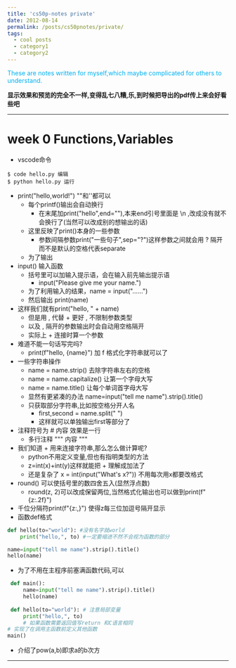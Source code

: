 ```yaml
---
title: 'cs50p-notes private'
date: 2012-08-14
permalink: /posts/cs50pnotes/private/
tags:
  - cool posts
  - category1
  - category2
---
```


<font color="#00b0f0">These are notes written for myself,which maybe complicated for others to understand.</font>

**显示效果和预览的完全不一样,变得乱七八糟,乐,到时候把导出的pdf传上来会好看些吧**

***
# week 0 Functions,Variables

- vscode命令
```
$ code hello.py 编辑
$ python hello.py 运行
```
- print("hello,world!") ""和''都可以
	- 每个printf()输出会自动换行
		- 在末尾加print("hello",end=""),本来end引号里面是 \n ,改成没有就不会换行了(当然可以改成别的想输出的话)
	- 这里反映了print()本身的一些参数
		- 参数间隔参数print("一些句子",sep="?")这样参数之间就会用 ? 隔开而不是默认的空格代表separate
	- 为了输出
- input() 输入函数
	- 括号里可以加输入提示语，会在输入前先输出提示语
		- input("Please give me your name.")
	- 为了利用输入的结果，name = input("……")
	- 然后输出 print(name)
- 这样我们就有print("hello, " + name)
	- 但是用 , 代替 + 更好 , 不限制参数类型
	- 以及 , 隔开的参数输出时会自动用空格隔开
	- 实际上 + 连接时算一个参数
- 难道不能一句话写完吗?
	- print(f"hello, {name}") 加 f 格式化字符串就可以了
- 一些字符串操作
	- name = name.strip() 去除字符串左右的空格
	- name = name.capitalize() 让第一个字母大写
	- name = name.title() 让每个单词首字母大写
	- 显然有更紧凑的办法 name=input("tell me name").strip().title()
	- 只获取部分字符串,比如按空格分开人名
		- first,second = name.split(" ")
		- 这样就可以单独输出first等部分了
- 注释符号为 # 内容 效果是一行
	- 多行注释 """ 内容 """
- 我们知道 + 用来连接字符串,那么怎么做计算呢?
	- python不用定义变量,但也有指明类型的方法
	- z=int(x)+int(y)这样就能把 + 理解成加法了
	- 还是复杂了 x = int(input("What's x?")) 不用每次用x都要改格式
- round() 可以使括号里的数四舍五入(显然浮点数)
	- round(z, 2)可以改成保留两位,当然格式化输出也可以做到print(f"{z:.2f}")
- 千位分隔符print(f"{z:,}") 使得z每三位加逗号隔开显示
- 函数def格式
```python
def hello(to="world"): #没有名字就world
	print("hello,", to) #一定要缩进不然不会视为函数的部分

name=input("tell me name").strip().title()
hello(name)
```
 - 为了不用在主程序前塞满函数代码,可以
```python
 def main():
	 name=input("tell me name").strip().title()
	 hello(name)
	 
 def hello(to="world"): # 注意局部变量
	 print("hello,", to)
	 # 如果函数需要返回值写return 和C语言相同
# 实现了在调用主函数前定义其他函数
main()
```
- 介绍了pow(a,b)即求a的b次方
---

